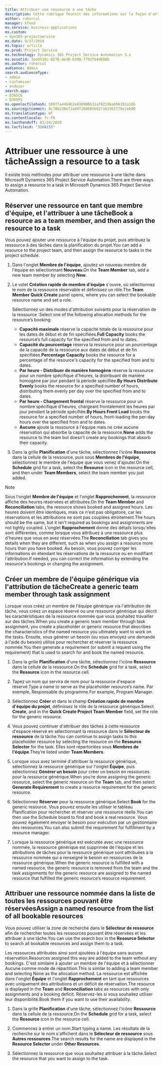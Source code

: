```yaml
---
title: Attribuer une ressource à une tâche
description: Cette rubrique fournit des informations sur la façon d'attribuer des ressources aux tâches.
author: ruhercul
manager: kfend
ms.service: business-applications
ms.custom:
- dyn365-projectservice
ms.date: 9/27/2019
ms.topic: article
ms.prod: Project Service
ms.technology: Dynamics 365 Project Service Automation 3.x
ms.assetid: 3ea9516c-0276-4e30-b308-f792f64d608b
ms.author: ruhercul
audience: Admin
search.audienceType:
- admin
- customizer
- enduser
search.app:
- D365CE
- D365PS
ms.openlocfilehash: 509f7a4464b2e810900b31a78219ba696192a18b
ms.sourcegitcommit: 8c786230ef2a497280885b827162561776e2eb00
ms.translationtype: HT
ms.contentlocale: fr-FR
ms.lasthandoff: 03/24/2020
ms.locfileid: "3168155"
---
```

# <a name="assign-a-resource-to-a-task"></a><span data-ttu-id="ea00c-103">Attribuer une ressource à une tâche</span><span class="sxs-lookup"><span data-stu-id="ea00c-103">Assign a resource to a task</span></span>

<span data-ttu-id="ea00c-104">Il existe trois méthodes pour attribuer une ressource à une tâche dans Microsoft Dynamics 365 Project Service Automation.</span><span class="sxs-lookup"><span data-stu-id="ea00c-104">There are three ways to assign a resource to a task in Microsoft Dynamics 365 Project Service Automation.</span></span>

## <a name="book-a-resource-as-a-team-member-and-then-assign-the-resource-to-a-task"></a><span data-ttu-id="ea00c-105">Réserver une ressource en tant que membre d'équipe, et l'attribuer à une tâche</span><span class="sxs-lookup"><span data-stu-id="ea00c-105">Book a resource as a team member, and then assign the resource to a task</span></span>

<span data-ttu-id="ea00c-106">Vous pouvez ajouter une ressource à l'équipe du projet, puis attribuez la ressource à des tâches dans la planification du projet.</span><span class="sxs-lookup"><span data-stu-id="ea00c-106">You can add a resource to the project team, and then assign the resource to tasks in the project schedule.</span></span>

1. <span data-ttu-id="ea00c-107">Dans l'onglet **Membre de l'équipe**, ajoutez un nouveau membre de l'équipe en sélectionnant **Nouveau**.</span><span class="sxs-lookup"><span data-stu-id="ea00c-107">On the **Team Member** tab, add a new team member by selecting **New**.</span></span> 

2. <span data-ttu-id="ea00c-108">Le volet **Création rapide de membre d'équipe** s'ouvre, où sélectionnez le nom de la ressource réservable et définissez un rôle.</span><span class="sxs-lookup"><span data-stu-id="ea00c-108">The **Team Member Quick Create** panel opens, where you can select the bookable resource name and set a role.</span></span> 

    <span data-ttu-id="ea00c-109">Sélectionnez un des modes d'attribution suivants pour la réservation de la ressource :</span><span class="sxs-lookup"><span data-stu-id="ea00c-109">Select one of the following allocation methods for the resource’s booking:</span></span>

    - <span data-ttu-id="ea00c-110">**Capacité maximale** réserve la capacité totale de la ressource pour les dates de début et de fin spécifiées.</span><span class="sxs-lookup"><span data-stu-id="ea00c-110">**Full Capacity** books the resource’s full capacity for the specified from and to dates.</span></span>
    - <span data-ttu-id="ea00c-111">**Capacité du pourcentage** réserva la ressource pour un pourcentage de la capacité de la ressource aux dates de début et de fin spécifiées.</span><span class="sxs-lookup"><span data-stu-id="ea00c-111">**Percentage Capacity** books the resource for a percentage of the resource's capacity for the specified from and to dates.</span></span>
    - <span data-ttu-id="ea00c-112">**Par heure - Distribuer de manière homogène** réserve la ressource pour un nombre spécifique d'heures, la distribuant de manière homogène par jour pendant la période spécifiée.</span><span class="sxs-lookup"><span data-stu-id="ea00c-112">**By Hours Distribute Evenly** books the resource for a specified number of hours, distributing them evenly per day over the specified from and to dates.</span></span>
    - <span data-ttu-id="ea00c-113">**Par heure - Chargement frontal** réserve la ressource pour un nombre spécifique d'heures, chargeant frontalement les heures par jour pendant la période spécifiée.</span><span class="sxs-lookup"><span data-stu-id="ea00c-113">**By Hours Front Load** books the resource for a specified number of hours, front-loading the per-day hours over the specified from and to dates.</span></span>
    - <span data-ttu-id="ea00c-114">**Aucune** ajoute la ressource à l'équipe mais ne crée aucune réservation qui absorbe la capacité de la ressource.</span><span class="sxs-lookup"><span data-stu-id="ea00c-114">**None** adds the resource to the team but doesn’t create any bookings that absorb their capacity.</span></span>

3. <span data-ttu-id="ea00c-115">Dans la grille **Planification** d'une tâche, sélectionnez l'icône **Ressource** dans la cellule de la ressource, puis sous **Membres de l'équipe**, sélectionnez le membre de l'équipe que vous venez d'ajouter.</span><span class="sxs-lookup"><span data-stu-id="ea00c-115">On the **Schedule** grid for a task, select the **Resource** icon in the resource cell, and then under **Team Members**, select the team member you just added.</span></span> 

> [!NOTE]
> <span data-ttu-id="ea00c-116">Sous l'onglet **Membre de l'équipe** et l'onglet **Rapprochement**, la ressource affiche des heures réservées et attribuées.</span><span class="sxs-lookup"><span data-stu-id="ea00c-116">On the **Team Member** and **Reconciliation** tabs, the resource shows booked and assigned hours.</span></span> <span data-ttu-id="ea00c-117">Les heures doivent être identiques, mais ce n'est pas obligatoire, car les réservations et les attributions ne sont pas couplées étroitement.</span><span class="sxs-lookup"><span data-stu-id="ea00c-117">The hours should be the same, but it isn't required as bookings and assignments are not tightly coupled.</span></span> <span data-ttu-id="ea00c-118">L'onglet **Rapprochement** donne des détails lorsqu'elles sont différentes, comme lorsque vous attribuez à une ressource plus d'heures que vous en avez réservées.</span><span class="sxs-lookup"><span data-stu-id="ea00c-118">The **Reconciliation** tab gives you details when they are different, such as when you assign a resource more hours than you have booked.</span></span> <span data-ttu-id="ea00c-119">Au besoin, vous pouvez corriger les informations en étendant les réservations de la ressource ou en modifiant l'attribution.</span><span class="sxs-lookup"><span data-stu-id="ea00c-119">If needed, you can correct the information by extending the resource's bookings or changing the assignment.</span></span>

## <a name="create-a-generic-team-member-through-task-assignment"></a><span data-ttu-id="ea00c-120">Créer un membre de l'équipe générique via l'attribution de tâche</span><span class="sxs-lookup"><span data-stu-id="ea00c-120">Create a generic team member through task assignment</span></span>

<span data-ttu-id="ea00c-121">Lorsque vous créez un membre de l'équipe générique via l'attribution de tâche, vous créez un espace réservé ou une ressource générique qui décrit les caractéristiques de la ressource nommée que vous souhaitez travailler sur des tâches.</span><span class="sxs-lookup"><span data-stu-id="ea00c-121">When you create a generic team member through task assignment, you create a placeholder or generic resource that describes the characteristics of the named resource you ultimately want to work on the tasks.</span></span> <span data-ttu-id="ea00c-122">Ensuite, vous générer un besoin (ou vous envoyez une demande à l'aide du besoin) utilisé pour rechercher et réserver la ressource nommée.</span><span class="sxs-lookup"><span data-stu-id="ea00c-122">You then generate a requirement (or submit a request using the requirement) that is used to search for and book the named resource.</span></span>

1. <span data-ttu-id="ea00c-123">Dans la grille **Planification** d'une tâche, sélectionnez l'icône **Ressource** dans la cellule de la ressource.</span><span class="sxs-lookup"><span data-stu-id="ea00c-123">On the **Schedule** grid for a task, select the **Resource** icon in the resource cell.</span></span>

2. <span data-ttu-id="ea00c-124">Tapez un nom qui servira de nom pour la ressource d'espace réservé.</span><span class="sxs-lookup"><span data-stu-id="ea00c-124">Type a name to serve as the placeholder resource’s name.</span></span> <span data-ttu-id="ea00c-125">Par exemple, Responsable du programme.</span><span class="sxs-lookup"><span data-stu-id="ea00c-125">For example, Program Manager.</span></span>

3. <span data-ttu-id="ea00c-126">Sélectionnez **Créer** et dans le champ **Création rapide de membre d'équipe du projet**, définissez le rôle de la ressource générique.</span><span class="sxs-lookup"><span data-stu-id="ea00c-126">Select **Create**, and in the **Quick Create Project Team Member** field, set the role for the generic resource.</span></span>

4. <span data-ttu-id="ea00c-127">Vous pouvez continuer d'attribuer des tâches à cette ressource d'espace réservé en sélectionnant la ressource dans le **Sélecteur de ressource** de la tâche.</span><span class="sxs-lookup"><span data-stu-id="ea00c-127">You can continue to assign tasks to this placeholder resource by selecting the resource on the **Resource Selector** for the task.</span></span> <span data-ttu-id="ea00c-128">Elles sont répertoriées sous **Membres de l'équipe**.</span><span class="sxs-lookup"><span data-stu-id="ea00c-128">They’re listed under **Team Members**.</span></span>

5. <span data-ttu-id="ea00c-129">Lorsque vous avez terminé d'attribuer la ressource générique, sélectionnez la ressource générique sur l'onglet **Équipe**, puis sélectionnez **Générer un besoin** pour créer un besoin en ressources pour la ressource générique.</span><span class="sxs-lookup"><span data-stu-id="ea00c-129">When you’re done assigning the generic resource, select the generic resource on the **Team** tab, and then select **Generate Requirement** to create a resource requirement for the generic resource.</span></span>

6. <span data-ttu-id="ea00c-130">Sélectionnez **Réserver** pour la ressource générique.</span><span class="sxs-lookup"><span data-stu-id="ea00c-130">Select **Book** for the generic resource.</span></span> <span data-ttu-id="ea00c-131">Vous pouvez ensuite les utiliser le tableau Planification pour rechercher et réserver une ressource réelle.</span><span class="sxs-lookup"><span data-stu-id="ea00c-131">You can then use the Schedule board to find and book a real resource.</span></span> <span data-ttu-id="ea00c-132">Vous pouvez également envoyer le besoin pour exécution par un gestionnaire des ressources.</span><span class="sxs-lookup"><span data-stu-id="ea00c-132">You can also submit the requirement for fulfillment by a resource manager.</span></span>

7. <span data-ttu-id="ea00c-133">Lorsque la ressource générique est exécutée avec une ressource nommée, la ressource générique est supprimée de l'équipe et les attributions de tâches pour la ressource générique sont attribuées à la ressource nommée qui a renseigné le besoin en ressources de la ressource générique.</span><span class="sxs-lookup"><span data-stu-id="ea00c-133">When the generic resource is fulfilled with a named resource, the generic resource is removed from the team and the task assignments for the generic resource are assigned to the named resource that fulfilled the generic resource’s resource requirement.</span></span>

## <a name="assign-a-named-resource-from-the-list-of-all-bookable-resources"></a><span data-ttu-id="ea00c-134">Attribuer une ressource nommée dans la liste de toutes les ressources pouvant être réservées</span><span class="sxs-lookup"><span data-stu-id="ea00c-134">Assign a named resource from the list of all bookable resources</span></span>

<span data-ttu-id="ea00c-135">Vous pouvez utiliser la zone de recherche dans le **Sélecteur de ressource** afin de rechercher toutes les ressources pouvant être réservées et les attribuer à une tâche.</span><span class="sxs-lookup"><span data-stu-id="ea00c-135">You can use the search box in the **Resource Selector** to search all bookable resources and assign them to a task.</span></span>

<span data-ttu-id="ea00c-136">Les ressources attribuées ainsi sont ajoutées à l'équipe sans aucune réservation.</span><span class="sxs-lookup"><span data-stu-id="ea00c-136">Resources assigned this way are added to the team without any bookings.</span></span> <span data-ttu-id="ea00c-137">C'est similaire à ajouter un membre de l'équipe et à sélectionner Aucune comme mode de répartition.</span><span class="sxs-lookup"><span data-stu-id="ea00c-137">This is similar to adding a team member and selecting None as the allocation method.</span></span> <span data-ttu-id="ea00c-138">La ressource est affichée dans l'onglet **Équipe** et l'onglet **Rapprochement** en tant que ressources avec uniquement des attributions et un déficit de réservation.</span><span class="sxs-lookup"><span data-stu-id="ea00c-138">The resource is displayed in the **Team** and **Reconciliation** tabs as resources with only assignments and a booking deficit.</span></span> <span data-ttu-id="ea00c-139">Réservez-les si vous souhaitez utiliser leur disponibilité.</span><span class="sxs-lookup"><span data-stu-id="ea00c-139">Book them if you want to use their availability.</span></span>

1. <span data-ttu-id="ea00c-140">Dans la grille **Planification** d'une tâche, sélectionnez l'icône **Ressource** dans la cellule de la ressource.</span><span class="sxs-lookup"><span data-stu-id="ea00c-140">On the **Schedule** grid for a task, select the **Resource** icon in the resource cell.</span></span>

2. <span data-ttu-id="ea00c-141">Commencez à entrer un nom.</span><span class="sxs-lookup"><span data-stu-id="ea00c-141">Start typing a name.</span></span> <span data-ttu-id="ea00c-142">Les résultats de la recherche sur le nom s'affichent dans le **Sélecteur de ressource** sous **Autres ressources**.</span><span class="sxs-lookup"><span data-stu-id="ea00c-142">The search results for the name are displayed in the **Resource Selector** under **Other Resources**.</span></span>

3. <span data-ttu-id="ea00c-143">Sélectionnez la ressource que vous souhaitez attribuer à la tâche.</span><span class="sxs-lookup"><span data-stu-id="ea00c-143">Select the resource that you want to assign to the task.</span></span>


